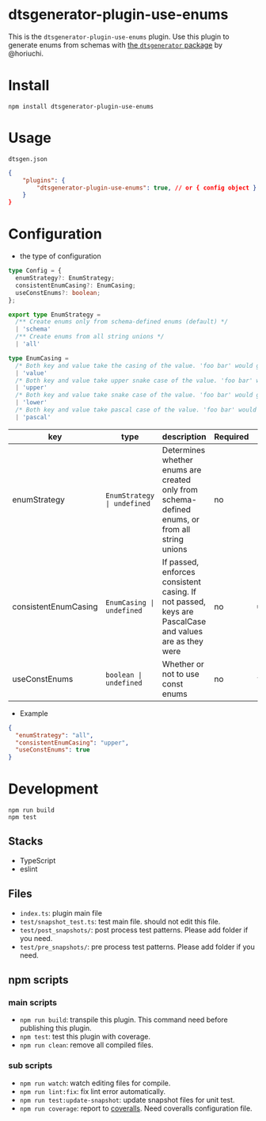 # dtsgenerator-plugin-use-enums

This is the `dtsgenerator-plugin-use-enums` plugin.
Use this plugin to generate enums from schemas with [the `dtsgenerator` package](https://github.com/horiuchi/dtsgenerator) by @horiuchi.

# Install

```
npm install dtsgenerator-plugin-use-enums
```

# Usage
`dtsgen.json`
```json
{
    "plugins": {
        "dtsgenerator-plugin-use-enums": true, // or { config object }
    }
}
```

# Configuration

<!-- If this plugin uses the config object this section is useful for plugin user. -->

- the type of configuration
```ts
type Config = {
  enumStrategy?: EnumStrategy;
  consistentEnumCasing?: EnumCasing;
  useConstEnums?: boolean;
};

export type EnumStrategy = 
  /** Create enums only from schema-defined enums (default) */
  | 'schema'
  /** Create enums from all string unions */
  | 'all'

type EnumCasing =
  /* Both key and value take the casing of the value. 'foo bar' would generate `['foo bar'] = 'foo bar'`  */
  | 'value'
  /* Both key and value take upper snake case of the value. 'foo bar' would generate `FOO_BAR = 'FOO_BAR'` */
  | 'upper'
  /* Both key and value take snake case of the value. 'foo bar' would generate `foo_bar = 'foo_bar'` */
  | 'lower'
  /* Both key and value take pascal case of the value. 'foo bar' would generate `FooBar = 'FooBar'` */
  | 'pascal'
```

| key                  | type                        | description                                                                                           | Required | Default     |
| -------------------- | --------------------------- | ----------------------------------------------------------------------------------------------------- | -------- | ----------- |
| enumStrategy         | `EnumStrategy \| undefined` | Determines whether enums are created only from schema-defined enums, or from all string unions        | no       | `"schema"`  |
| consistentEnumCasing | `EnumCasing \| undefined`   | If passed, enforces consistent casing. If not passed, keys are PascalCase and values are as they were | no       | `undefined` |
| useConstEnums        | `boolean \| undefined`      | Whether or not to use const enums                                                                     | no       | `false`     |


- Example
```json
{
  "enumStrategy": "all",
  "consistentEnumCasing": "upper",
  "useConstEnums": true
}
```


# Development

```
npm run build
npm test
```

## Stacks

- TypeScript
- eslint

## Files

- `index.ts`: plugin main file
- `test/snapshot_test.ts`: test main file. should not edit this file.
- `test/post_snapshots/`: post process test patterns. Please add folder if you need.
- `test/pre_snapshots/`: pre process test patterns. Please add folder if you need.

## npm scripts

### main scripts

- `npm run build`: transpile this plugin. This command need before publishing this plugin.
- `npm test`: test this plugin with coverage.
- `npm run clean`: remove all compiled files.

### sub scripts
- `npm run watch`: watch editing files for compile.
- `npm run lint:fix`: fix lint error automatically.
- `npm run test:update-snapshot`: update snapshot files for unit test.
- `npm run coverage`: report to [coveralls](https://coveralls.io/). Need coveralls configuration file.
